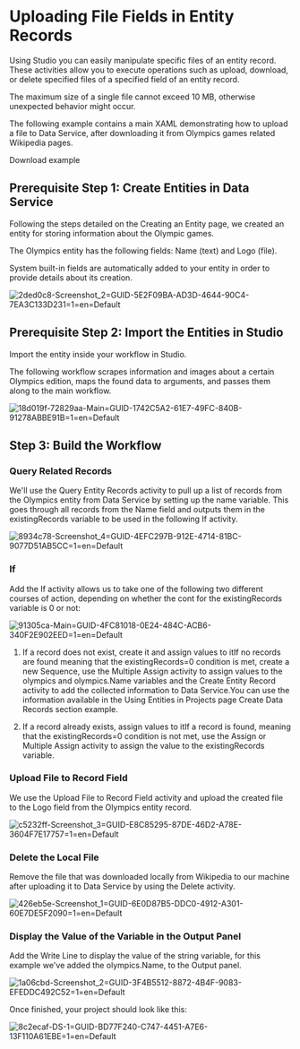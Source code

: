 ﻿# Uploading File Fields in Entity Records

Using Studio you can easily manipulate specific files of an entity record. These activities allow you to execute operations such as upload, download, or delete specified files of a specified field of an entity record.

The maximum size of a single file cannot exceed 10 MB, otherwise unexpected behavior might occur.

The following example contains a main XAML demonstrating how to upload a file to Data Service, after downloading it from Olympics games related Wikipedia pages.

Download example

## Prerequisite Step 1: Create Entities in Data Service

Following the steps detailed on the Creating an Entity page, we created an entity for storing information about the Olympic games.

The Olympics entity has the following fields: Name (text) and Logo (file).

System built-in fields are automatically added to your entity in order to provide details about its creation.

![2ded0c8-Screenshot_2=GUID-5E2F09BA-AD3D-4644-90C4-7EA3C133D231=1=en=Default](/images/2ded0c8-Screenshot_2=GUID-5E2F09BA-AD3D-4644-90C4-7EA3C133D231=1=en=Default.png)


## Prerequisite Step 2: Import the Entities in Studio

Import the entity inside your workflow in Studio.

The following workflow scrapes information and images about a certain Olympics edition, maps the found data to arguments, and passes them along to the main workflow.

![18d019f-72829aa-Main=GUID-1742C5A2-61E7-49FC-840B-91278ABBE91B=1=en=Default](/images/18d019f-72829aa-Main=GUID-1742C5A2-61E7-49FC-840B-91278ABBE91B=1=en=Default.jpg)


## Step 3: Build the Workflow




### Query Related Records

We'll use the Query Entity Records activity to pull up a list of records from the Olympics entity from Data Service by setting up the name variable. This goes through all records from the Name field and outputs them in the existingRecords variable to be used in the following If activity.

![8934c78-Screenshot_4=GUID-4EFC297B-912E-4714-81BC-9077D51AB5CC=1=en=Default](/images/8934c78-Screenshot_4=GUID-4EFC297B-912E-4714-81BC-9077D51AB5CC=1=en=Default.png)


### If

Add the If activity allows us to take one of the following two different courses of action, depending on whether the cont for the existingRecords variable is 0 or not:

![91305ca-Main=GUID-4FC81018-0E24-484C-ACB6-340F2E902EED=1=en=Default](/images/91305ca-Main=GUID-4FC81018-0E24-484C-ACB6-340F2E902EED=1=en=Default.jpg)

1. If a record does not exist, create it and assign values to itIf no records are found meaning that the existingRecords=0 condition is met, create a new Sequence, use the Multiple Assign activity to assign values to the olympics and olympics.Name variables and the Create Entity Record activity to add the collected information to Data Service.You can use the information available in the Using Entities in Projects page Create Data Records section example.

2. If a record already exists, assign values to itIf a record is found, meaning that the existingRecords=0 condition is not met, use the Assign or Multiple Assign activity to assign the value to the existingRecords variable.


### Upload File to Record Field

We use the Upload File to Record Field activity and upload the created file to the Logo field from the Olympics entity record.

![c5232ff-Screenshot_3=GUID-E8C85295-87DE-46D2-A78E-3604F7E17757=1=en=Default](/images/c5232ff-Screenshot_3=GUID-E8C85295-87DE-46D2-A78E-3604F7E17757=1=en=Default.png)


### Delete the Local File

Remove the file that was downloaded locally from Wikipedia to our machine after uploading it to Data Service by using the Delete activity.

![426eb5e-Screenshot_1=GUID-6E0D87B5-DDC0-4912-A301-60E7DE5F2090=1=en=Default](/images/426eb5e-Screenshot_1=GUID-6E0D87B5-DDC0-4912-A301-60E7DE5F2090=1=en=Default.png)


### Display the Value of the Variable in the Output Panel

Add the Write Line to display the value of the string variable, for this example we've added the olympics.Name, to the Output panel.

![1a06cbd-Screenshot_2=GUID-3F4B5512-8872-4B4F-9083-EFEDDC492C52=1=en=Default](/images/1a06cbd-Screenshot_2=GUID-3F4B5512-8872-4B4F-9083-EFEDDC492C52=1=en=Default.png)

Once finished, your project should look like this:

![8c2ecaf-DS-1=GUID-BD77F240-C747-4451-A7E6-13F110A61EBE=1=en=Default](/images/8c2ecaf-DS-1=GUID-BD77F240-C747-4451-A7E6-13F110A61EBE=1=en=Default.png)

